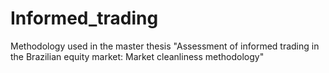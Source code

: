 # Informed_trading
Methodology used in the master thesis "Assessment of informed trading in the Brazilian equity market: Market cleanliness methodology"
